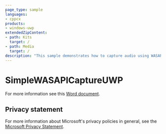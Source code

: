 ```yaml
---
page_type: sample
languages:
- cppcx
products:
- windows-uwp
extendedZipContent:
- path: Kits
  target: /
- path: Media
  target: /
description: "This sample demonstrates how to capture audio using WASAPI in a Universal Windows Platform (UWP) app."
---
```


# SimpleWASAPICaptureUWP

For more information see this [Word document](https://github.com/microsoft/Xbox-ATG-Samples/blob/master/UWPSamples/Audio/SimpleWASAPICaptureUWP/Readme.docx).

## Privacy statement

For more information about Microsoft's privacy policies in general, see the [Microsoft Privacy Statement](https://privacy.microsoft.com/privacystatement/).

